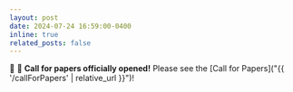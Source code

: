 ```yaml
---
layout: post
date: 2024-07-24 16:59:00-0400
inline: true
related_posts: false
---
```


:mega: :memo: **Call for papers officially opened!** Please see the [Call for Papers]("{{ '/callForPapers' | relative_url }}")!